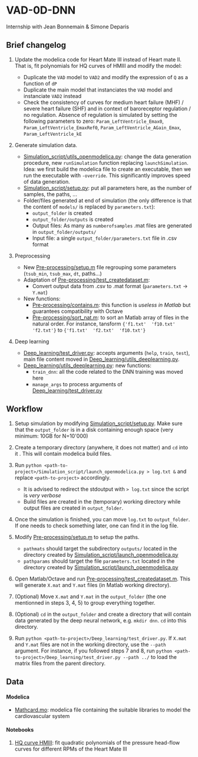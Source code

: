 # VAD-0D-DNN
Internship with Jean Bonnemain & Simone Deparis

## Brief changelog

1. Update the modelica code for Heart Mate III instead of Heart mate II. That is, fit polynomials for HQ curves of HMIII and modify the model:
	* Duplicate the `VAD` model to `VAD2` and modify the expression of `Q` as a function of `dP`
	* Duplicate the main model that instanciates the `VAD` model and instanciate `VAD2` instead
	* Check the consistency of curves for medium heart failure (MHF) / severe heart failure (SHF) 
	and in context of baroreceptor regulation / no regulation. 
	Absence of regulation is simulated by setting the following parameters to zero: 
	`Param_LeftVentricle_Emax0`, `Param_LeftVentricle_EmaxRef0`, 
	`Param_LeftVentricle_AGain_Emax`, `Param_LeftVentricle_kE`

2. Generate simulation data. 
    * [Simulation_script/utils_openmodelica.py](Simulation_script/utils_openmodelica.py):
    change the data generation procedure, new `runSimulation` function replacing
    `launchSimulation`. Idea: we first build the modelica file to create an executable,
    then we run the executable with `-override`. This significantly improves speed of data generation.
    * [Simulation_script/setup.py](Simulation_script/setup.py): put all parameters here, 
    as the number of samples, the paths, ...
    * Folder/files generated at end of simulation (the only difference is that the content of `models/` is 
    replaced by `parameters.txt`): 
        * `output_folder` is created
        * `output_folder/outputs` is created
        * Output files: As many as `numberofsamples` .mat files are generated in `output_folder/outputs/`
        * Input file: a single `output_folder/parameters.txt` file in .csv format

3. Preprocessing
    * New [Pre-processing/setup.m](Pre-processing/setup.m) file regrouping some parameters
    (`tsub_min`, `tsub_max`, `dt`, paths...)
    * Adaptation of [Pre-processing/test_createdataset.m](Pre-processing/test_createdataset.m):
        * Convert output data from .csv to .mat format (`parameters.txt` -> `Y.mat`)
    * New functions:
        * [Pre-processing/contains.m](Pre-processing/contains.m): this function is 
        *useless in Matlab* but guarantees compatibility with Octave
        * [Pre-processing/sort_nat.m](Pre-processing/sort_nat.m):
        to sort an Matlab array of files in the natural order. For instance, tansform 
        `{'f1.txt'  'f10.txt'  'f2.txt'}` to `{'f1.txt'  'f2.txt'  'f10.txt'}`

4. Deep learning
    * [Deep_learning/test_driver.py](Deep_learning/test_driver.py): accepts arguments (`help`, `train`, `test`), 
    main file content moved in [Deep_learning/utils_deeplearning.py](Deep_learning/utils_deeplearning.py).
    * [Deep_learning/utils_deeplearning.py](Deep_learning/utils_deeplearning.py): new functions:
        * `train_dnn`: all the code related to the DNN training was moved here
        * `manage_args` to process arguments of [Deep_learning/test_driver.py](Deep_learning/test_driver.py)

## Workflow

1. Setup simulation by modifying [Simulation_script/setup.py](Simulation_script/setup.py).
   Make sure that the `output_folder` is in a disk containing enough space (very minimum: 10GB for N=10'000)

1. Create a temporary directory (anywhere, it does not matter) and `cd` into it . 
   This will contain modelica build files.

1. Run `python <path-to-project>/Simulation_script/launch_openmodelica.py > log.txt &` and replace
   `<path-to-project>` accordingly. 
    * It is advised to redirect the stdoutput with `> log.txt` since the script is *very verbose*
    * Build files are created in the (temporary) working directory while
   output files are created in `output_folder`.

1. Once the simulation is finished, you can move `log.txt` to `output_folder`. If one needs to check something
   later, one can find it in the log file.

1. Modify [Pre-processing/setup.m](Pre-processing/setup.m) to setup the paths. 
    * `pathmats` should target the subdirectory `outputs/` located in the directory created
      by [Simulation_script/launch_openmodelica.py](Simulation_script/launch_openmodelica.py)
    * `pathparams` should target the file `parameters.txt` located in the directory created
      by [Simulation_script/launch_openmodelica.py](Simulation_script/launch_openmodelica.py)

1. Open Matlab/Octave and run [Pre-processing/test_createdataset.m](Pre-processing/test_createdataset.m).
   This will generate `X.mat` and `Y.mat` files  (in Matlab working directory).

1. (Optional) Move `X.mat` and `Y.mat` in the `output_folder` (the one mentionned in steps 3, 4, 5) 
   to group everything together.

1. (Optional) `cd` in the `output_folder` and create a directory that will contain data generated
   by the deep neural network, e.g. `mkdir dnn`. `cd` into this directory.
   
1. Run `python <path-to-project>/Deep_learning/test_driver.py`. If `X.mat` and `Y.mat` files are not 
   in the working directory, use the `--path` argument. For instance, if you followed steps 7 and 8,
   run `python <path-to-project>/Deep_learning/test_driver.py --path ../` to 
   load the matrix files from the parent directory.  

## Data

#### Modelica

* [Mathcard.mo](modelica/Mathcard.mo): modelica file containing the suitable libraries to model the cardiovascular system

#### Notebooks

1. [HQ curve HMIII](notebooks/N1-HQ-curve-HMIII.ipynb): fit quadratic polynomials of the pressure head-flow curves for different RPMs of the Heart Mate III
